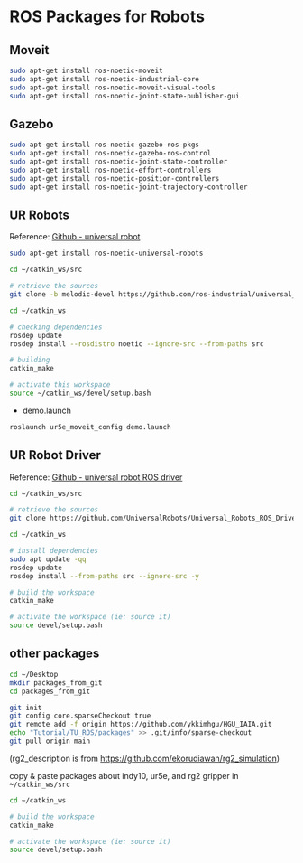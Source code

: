 # ROS Packages for Robots

## Moveit



```bash
sudo apt-get install ros-noetic-moveit
sudo apt-get install ros-noetic-industrial-core
sudo apt-get install ros-noetic-moveit-visual-tools
sudo apt-get install ros-noetic-joint-state-publisher-gui
```



## Gazebo



```bash
sudo apt-get install ros-noetic-gazebo-ros-pkgs
sudo apt-get install ros-noetic-gazebo-ros-control
sudo apt-get install ros-noetic-joint-state-controller
sudo apt-get install ros-noetic-effort-controllers
sudo apt-get install ros-noetic-position-controllers
sudo apt-get install ros-noetic-joint-trajectory-controller
```







## UR Robots

Reference: [Github - universal robot](https://github.com/ros-industrial/universal_robot)

```bash
sudo apt-get install ros-noetic-universal-robots
```



```bash
cd ~/catkin_ws/src

# retrieve the sources
git clone -b melodic-devel https://github.com/ros-industrial/universal_robot.git

cd ~/catkin_ws

# checking dependencies
rosdep update
rosdep install --rosdistro noetic --ignore-src --from-paths src

# building
catkin_make

# activate this workspace
source ~/catkin_ws/devel/setup.bash
```



* demo.launch

```bash
roslaunch ur5e_moveit_config demo.launch
```



## UR Robot Driver

Reference: [Github - universal robot ROS driver](https://github.com/UniversalRobots/Universal_Robots_ROS_Driver)

```bash
cd ~/catkin_ws/src

# retrieve the sources
git clone https://github.com/UniversalRobots/Universal_Robots_ROS_Driver.git

cd ~/catkin_ws

# install dependencies
sudo apt update -qq
rosdep update
rosdep install --from-paths src --ignore-src -y

# build the workspace
catkin_make

# activate the workspace (ie: source it)
source devel/setup.bash
```



## other packages

```bash
cd ~/Desktop
mkdir packages_from_git
cd packages_from_git

git init
git config core.sparseCheckout true
git remote add -f origin https://github.com/ykkimhgu/HGU_IAIA.git
echo "Tutorial/TU_ROS/packages" >> .git/info/sparse-checkout
git pull origin main
```

(rg2_description is from https://github.com/ekorudiawan/rg2_simulation)

copy & paste packages about indy10, ur5e, and rg2 gripper in `~/catkin_ws/src`

```bash
cd ~/catkin_ws

# build the workspace
catkin_make

# activate the workspace (ie: source it)
source devel/setup.bash
```


